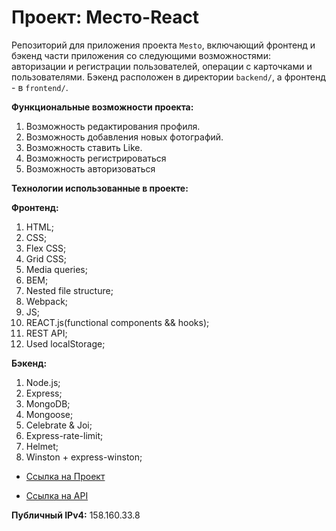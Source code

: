 # Проект: Место-React
Репозиторий для приложения проекта `Mesto`, включающий фронтенд и бэкенд части приложения со следующими возможностями: авторизации и регистрации пользователей, операции с карточками и пользователями. Бэкенд расположен в директории `backend/`, а фронтенд - в `frontend/`. 

**Функциональные возможности проекта:**
1. Возможность редактирования профиля.
2. Возможность добавления новых фотографий. 
3. Возможность ставить Like. 
4. Возможность регистрироваться
5. Возможность авторизоваться

**Технологии использованные в проекте:**

**Фронтенд:**
1. HTML;
2. CSS;
3. Flex CSS;
4. Grid CSS;
6. Media queries;
7. BEM;
8. Nested file structure;
9. Webpack;
10. JS;
11. REACT.js(functional components && hooks);
12. REST API;
13. Used localStorage;

**Бэкенд:**
1. Node.js;
2. Express;
3. MongoDB;
4. Mongoose;
5. Celebrate & Joi;
6. Express-rate-limit;
7. Helmet;
8. Winston + express-winston;

* [Ссылка на Проект](http://mestoproject.student.nomoredomains.icu)

* [Ссылка на API](http://api.mestoproject.student.nomoredomains.icu)

**Публичный IPv4:**
158.160.33.8
